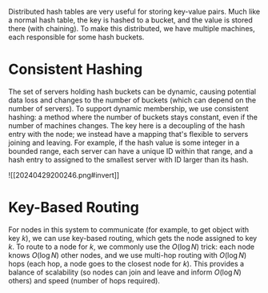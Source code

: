 Distributed hash tables are very useful for storing key-value pairs. Much like a normal hash table, the key is hashed to a bucket, and the value is stored there (with chaining). To make this distributed, we have multiple machines, each responsible for some hash buckets.

# Consistent Hashing
The set of servers holding hash buckets can be dynamic, causing potential data loss and changes to the number of buckets (which can depend on the number of servers). To support dynamic membership, we use consistent hashing: a method where the number of buckets stays constant, even if the number of machines changes. The key here is a decoupling of the hash entry with the node; we instead have a mapping that's flexible to servers joining and leaving. For example, if the hash value is some integer in a bounded range, each server can have a unique ID within that range, and a hash entry to assigned to the smallest server with ID larger than its hash.

![[20240429200246.png#invert]]


# Key-Based Routing
For nodes in this system to communicate (for example, to get object with key $k$), we can use key-based routing, which gets the node assigned to key $k$. To route to a node for $k$, we commonly use the $O(\log N)$ trick: each node knows $O(\log N)$ other nodes, and we use multi-hop routing with $O(\log N)$ hops (each hop, a node goes to the closest node for $k$). This provides a balance of scalability (so nodes can join and leave and inform $O(\log N)$ others) and speed (number of hops required).
